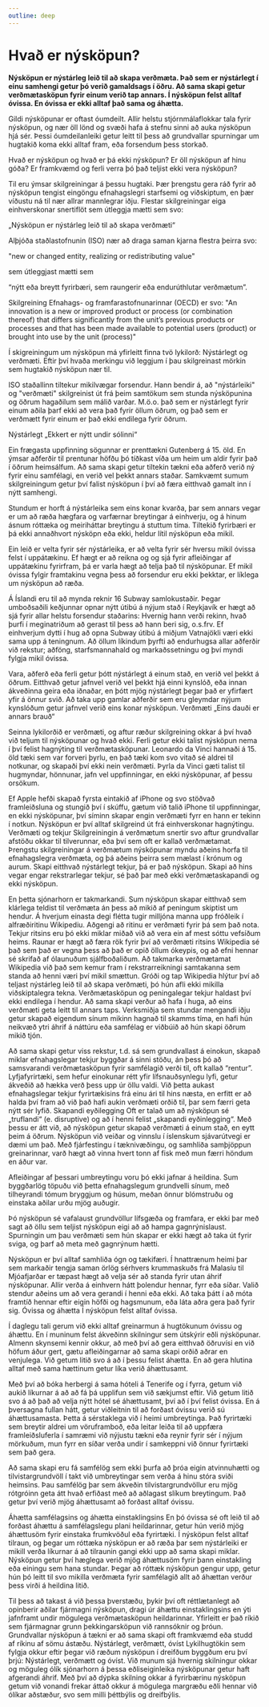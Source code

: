 ```yaml
---
outline: deep
---
```


# Hvað er nýsköpun?

**Nýsköpun er nýstárleg leið til að skapa verðmæta. Það sem er nýstárlegt í einu samhengi getur þó verið gamaldsags í öðru. Að sama skapi getur verðmætasköpun fyrir einum verið tap annars. Í nýsköpun felst alltaf óvissa. En óvissa er ekki alltaf það sama og áhætta.**

Gildi nýsköpunar er oftast óumdeilt. Allir helstu stjórnmálaflokkar tala fyrir nýsköpun, og nær öll lönd og svæði hafa á stefnu sinni að auka nýsköpun hjá sér. Þessi óumdeilanleiki getur leitt til þess að grundvallar spurningar um hugtakið koma ekki alltaf fram, eða forsendum þess storkað.

Hvað er nýsköpun og hvað er þá ekki nýsköpun? Er öll nýsköpun af hinu góða? Er framkvæmd og ferli verra þó það teljist ekki vera nýsköpun?

Til eru ýmsar skilgreiningar á þessu hugtaki. Þær þrengstu gera ráð fyrir að nýsköpun tengist eingöngu efnahagslegri starfsemi og viðskiptum, en þær víðustu ná til nær allrar mannlegrar iðju. Flestar skilgreiningar eiga einhverskonar snertiflöt sem útleggja mætti sem svo:


„Nýsköpun er nýstárleg leið til að skapa verðmæti“

 Alþjóða staðlastofnunin (ISO) nær að draga saman kjarna flestra þeirra svo:

"new or changed entity, realizing or redistributing value" 

sem útleggjast mætti sem 

“nýtt eða breytt fyrirbæri, sem raungerir eða endurúthlutar verðmætum”. 

Skilgreining Efnahags- og framfarastofnunarinnar (OECD) er svo:
"An innovation is a new or improved product or process (or combination thereof) that differs significantly from the unit’s previous products or processes and that has been made available to potential users (product) or brought into use by the unit (process)"

Í skigreiningum um nýsköpun má yfirleitt finna tvö lykilorð: Nýstárlegt og verðmæti. Eftir því hvaða merkingu við leggjum í þau skilgreinast mörkin sem hugtakið nýsköpun nær til. 

ISO staðallinn tiltekur mikilvægar forsendur. Hann bendir á, að "nýstárleiki" og "verðmæti" skilgreinist út frá þeim samtökum sem stunda nýsköpunina og öðrum hagaðilum sem málið varðar. M.ö.o. það sem er nýstárlegt fyrir einum aðila þarf ekki að vera það fyrir öllum öðrum, og það sem er verðmætt fyrir einum er það ekki endilega fyrir öðrum.

Nýstárlegt
„Ekkert er nýtt undir sólinni“

Ein frægasta uppfinning sögunnar er prenttækni Gutenberg á 15. öld. En ýmsar aðferðir til prentunar höfðu þó tíðkast víða um heim um aldir fyrir það í öðrum heimsálfum. Að sama skapi getur tiltekin tækni eða aðferð verið ný fyrir einu samfélagi, en verið vel þekkt annars staðar. Samkvæmt sumum skilgreiningum getur því falist nýsköpun í því að færa eitthvað gamalt inn í nýtt samhengi.

Stundum er horft á nýstárleika sem eins konar kvarða, þar sem annars vegar er um að ræða hægfara og varfærnar breytingar á einhverju, og á hinum ásnum róttæka og meiriháttar breytingu á stuttum tíma. Tiltekið fyrirbæri er þá ekki annaðhvort nýsköpn eða ekki, heldur lítil nýsköpun eða mikil.

Ein leið er velta fyrir sér nýstárleika, er að velta fyrir sér hversu mikil óvissa felst í uppátækinu. Ef hægt er að reikna og og sjá fyrir afleiðingar af uppátækinu fyrirfram, þá er varla hægt að telja það til nýsköpunar. Ef mikil óvissa fylgir framtakinu vegna þess að forsendur eru ekki þekktar, er líklega um nýsköpun að ræða.

Á Íslandi eru til að mynda reknir 16 Subway samlokustaðir. Þegar umboðsaðili keðjunnar opnar nýtt útibú á nýjum stað í Reykjavík er hægt að sjá fyrir allar helstu forsendur staðarins: Hvernig hann verði rekinn, hvað þurfi í meginatriðum að gerast til þess að hann beri sig, o.s.frv. Ef einhverjum dytti í hug að opna Subway útibú á miðjum Vatnajökli væri ekki sama upp á teningnum. Að öllum líkindum þyrfti að endurhugsa allar aðferðir við rekstur; aðföng, starfsmannahald og markaðssetningu og því myndi fylgja mikil óvissa.

Vara, aðferð eða ferli getur þótt nýstárlegt á einum stað, en verið vel þekkt á öðrum. Eitthvað getur jafnvel verið vel þekkt hjá einni kynslóð, eða innan ákveðinna geira eða iðnaðar, en þótt mjög nýstárlegt þegar það er yfirfært yfir á önnur svið. Að taka upp gamlar aðferðir sem eru gleymdar nýjum kynslóðum getur jafnvel verið eins konar nýsköpun.
Verðmæti
„Eins dauði er annars brauð“

Seinna lykilorðið er verðmæti, og aftur ræður skilgreining okkar á því hvað við teljum til nýsköpunar og hvað ekki. Ferli getur ekki talist nýsköpun nema í því felist hagnýting til verðmætasköpunar. Leonardo da Vinci hannaði á 15. öld tæki sem var forveri þyrlu, en það tæki kom svo vitað sé aldrei til notkunar, og skapaði því ekki nein verðmæti. Þyrla da Vinci gæti talist til hugmyndar, hönnunar, jafn vel uppfinningar, en ekki nýsköpunar, af þessu orsökum. 

Ef Apple hefði skapað fyrsta eintakið af iPhone og svo stöðvað framleiðsluna og stungið því í skúffu, gætum við talið iPhone til uppfinningar, en ekki nýsköpunar, því síminn skapar engin verðmæti fyrr en hann er tekinn í notkun. Nýsköpun er því alltaf skilgreind út frá einhverskonar hagnýtingu.
Verðmæti og tekjur
Skilgreiningin á verðmætum snertir svo aftur grundvallar afstöðu okkar til tilverunnar, eða því sem oft er kallað verðmætamat. Þrengstu skilgreiningar á verðmætum nýsköpunar myndu aðeins horfa til efnahagslegra verðmæta, og þá aðeins þeirra sem mælast í krónum og aurum. Skapi eitthvað nýstárlegt tekjur, þá er það nýsköpun. Skapi að hins vegar engar rekstrarlegar tekjur, sé það þar með ekki verðmætaskapandi og ekki nýsköpun.

En þetta sjónarhorn er takmarkandi. Sum nýsköpun skapar eitthvað sem klárlega teldist til verðmæta án þess að mikið af peningum skiptist um hendur. Á hverjum einasta degi flétta tugir milljóna manna upp fróðleik í alfræðiritinu Wikipediu. Aðgengi að ritinu er verðmæti fyrir þá sem það nota. Tekjur ritsins eru þó ekki miklar miðað við að vera ein af mest sóttu vefsíðum heims. Raunar er hægt að færa rök fyrir því að verðmæti ritsins Wikipedia sé það sem það er vegna þess að það er opið öllum ókeypis, og að efni hennar sé skrifað af ólaunuðum sjálfboðaliðum. Að takmarka verðmætamat Wikipedia við það sem kemur fram í rekstrarreikningi samtakanna sem standa að henni væri því mikil smættun.
Gróði og tap
Wikipedia hlýtur því að teljast nýstárleg leið til að skapa verðmæti, þó hún afli ekki mikilla viðskiptalegra tekna. Verðmætasköpun og peningalegar tekjur haldast því ekki endilega í hendur. Að sama skapi verður að hafa í huga, að eins verðmæti geta leitt til annars taps. Verksmiðja sem stundar mengandi iðju getur skapað eigendum sínum mikinn hagnað til skamms tíma, en hafi hún neikvæð ytri áhrif á náttúru eða samfélag er viðbúið að hún skapi öðrum mikið tjón. 

Að sama skapi getur viss rekstur, t.d. sá sem grundvallast á einokun, skapað miklar efnahagslegar tekjur byggðar á sinni stöðu, án þess þó að samsvarandi verðmætasköpun fyrir samfélagið verði til, oft kallað “rentur”. Lyfjafyrirtæki, sem hefur einokunar rétt yfir lífsnauðsynlegu lyfi, getur ákveðið að hækka verð þess upp úr öllu valdi. Við þetta aukast efnahagslegar tekjur fyrirtækisins frá einu ári til hins næsta, en erfitt er að halda því fram að við það hafi aukin verðmæti orðið til, þar sem færri geta nýtt sér lyfið.
Skapandi eyðilegging
Oft er talað um að nýsköpun sé „truflandi“ (e. disruptive) og að í henni felist „skapandi eyðinlegging“. Með þessu er átt við, að nýsköpun getur skapað verðmæti á einum stað, en eytt þeim á öðrum. Nýsköpun við veiðar og vinnslu í íslenskum sjávarútvegi er dæmi um það. Með fjárfestingu í tæknivæðingu, og samhliða samþjöppun greinarinnar, varð hægt að vinna hvert tonn af fisk með mun færri höndum en áður var. 

Afleiðingar af þessari umbreytingu voru þó ekki jafnar á heildina. Sum byggðarlög töpuðu við þetta efnahagslegum grundvelli sínum, með tilheyrandi tómum bryggjum og húsum, meðan önnur blómstruðu og einstaka aðilar urðu mjög auðugir. 

Þó nýsköpun sé vafalaust grundvöllur lífsgæða og framfara, er ekki þar með sagt að öllu sem teljist nýsköpun eigi að að hampa gagnrýnislaust. Spurningin um þau verðmæti sem hún skapar er ekki hægt að taka út fyrir sviga, og þarf að meta með gagnrýnum hætti.

Nýsköpun er því alltaf samhliða ógn og tækifæri. Í hnattrænum heimi þar sem markaðir tengja saman örlög sérhvers krummaskuðs frá Malasíu til Mjóafjarðar er tæpast hægt að velja sér að standa fyrir utan áhrif nýsköpunar. Allir verða á einhvern hátt þolendur hennar, fyrr eða síðar. Valið stendur aðeins um að vera gerandi í henni eða ekki. Að taka þátt í að móta framtíð hennar eftir eigin höfði og hagsmunum, eða láta aðra gera það fyrir sig.
Óvissa og áhætta
Í nýsköpun felst alltaf óvissa.

Í daglegu tali gerum við ekki alltaf greinarmun á hugtökunum óvissu og áhættu. En í muninum felst ákveðinn skilningur sem útskýrir eðli nýsköpunar. Almenn skynsemi kennir okkur, að með því að gera eitthvað öðruvísi en við höfum áður gert, gætu afleiðingarnar að sama skapi orðið aðrar en venjulega. Við getum litið svo á að í þessu felist áhætta. En að gera hlutina alltaf með sama hættinum getur líka verið áhættusamt.

Með því að bóka herbergi á sama hóteli á Tenerife og í fyrra, getum við aukið líkurnar á að að fá þá upplifun sem við sækjumst eftir. Við getum litið svo á að það að velja nýtt hótel sé áhættusamt, því að í því felist óvissa. En á þversagna fullan hátt, getur viðleitnin til að forðast óvissu verið sú áhættusamasta. Þetta á sérstaklega við í heimi umbreytinga. Það fyrirtæki sem breytir aldrei um vöruframboð, eða leitar leiða til að uppfæra framleiðsluferla í samræmi við nýjustu tækni eða reynir fyrir sér í nýjum mörkuðum, mun fyrr en síðar verða undir í samkeppni við önnur fyrirtæki sem það gera.

Að sama skapi eru fá samfélög sem ekki þurfa að þróa eigin atvinnuhætti og tilvistargrundvöll í takt við umbreytingar sem verða á hinu stóra sviði heimsins. Þau samfélög þar sem ákveðin tilvistargrundvöllur eru mjög rótgróinn geta átt hvað erfiðast með að aðlagast slíkum breytingum. Það getur því verið mjög áhættusamt að forðast alltaf óvissu.

Áhætta samfélagsins og áhætta einstaklingsins
En þó óvissa sé oft leið til að forðast áhættu á samfélagslegu plani heildarinnar, getur hún verið mjög áhættusöm fyrir einstaka frumkvöðul eða fyrirtæki. Í nýsköpun felst alltaf tilraun, og þegar um róttæka nýsköpun er að ræða þar sem nýstárleiki er mikill verða líkurnar á að tilraunin gangi ekki upp að sama skapi miklar. Nýsköpun getur því hæglega verið mjög áhættusöm fyrir þann einstakling eða einingu sem hana stundar. Þegar að róttæk nýsköpun gengur upp, getur hún þó leitt til svo mikilla verðmæta fyrir samfélagið allt að áhættan verður þess virði á heildina litið.

Til þess að takast á við þessa þverstæðu, þykir því oft réttlætanlegt að opinberir aðilar fjármagni nýsköpun, dragi úr áhættu einstaklingsins en ýti jafnframt undir mögulega verðmætasköpun heildarinnar. Yfirleitt er það ríkið sem fjármagnar grunn þekkingarsköpun við rannsóknir og þróun. Grundvallar nýsköpun á tækni er að sama skapi oft framkvæmd eða studd af ríkinu af sömu ástæðu.
Nýstárlegt, verðmætt, óvíst
Lykilhugtökin sem fylgja okkur eftir þegar við ræðum nýsköpun í dreifðum byggðum eru því þrjú: Nýstárlegt, verðmætt og óvíst. Við munum sjá hvernig skilningur okkar og möguleg ólík sjónarhorn á þessa eðliseiginleika nýsköpunar getur haft afgerandi áhrif. Með því að dýpka skilning okkar á fyrirbærinu nýsköpun getum við vonandi frekar áttað okkur á mögulega margræðu eðli hennar við ólíkar aðstæður, svo sem milli þéttbýlis og dreifbýlis.
